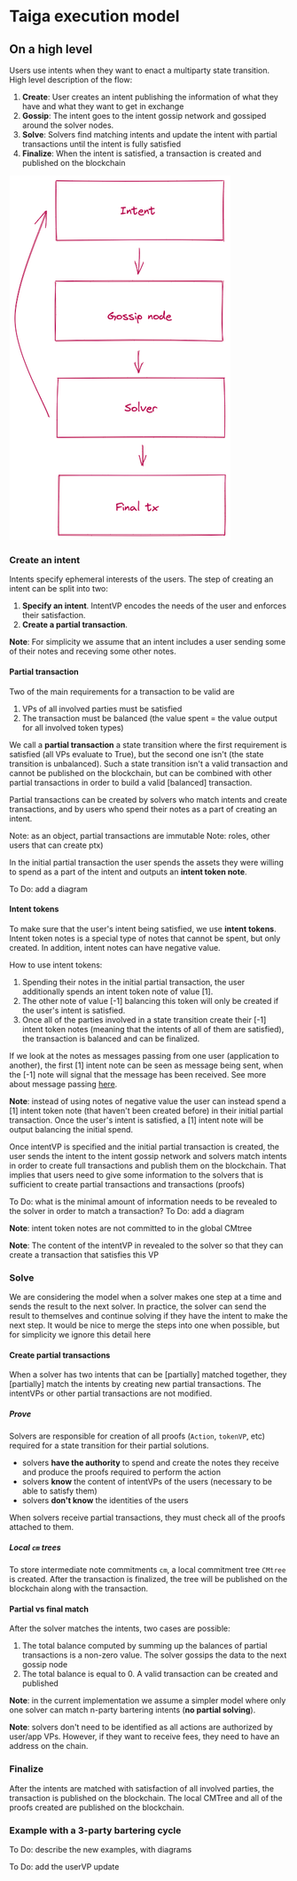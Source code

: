 # Taiga execution model

## On a high level
Users use intents when they want to enact a multiparty state transition. High level description of the flow:
1. **Create**: User creates an intent publishing the information of what they have and what they want to get in exchange
2. **Gossip**: The intent goes to the intent gossip network and gossiped around the solver nodes.
3. **Solve**: Solvers find matching intents and update the intent with partial transactions until the intent is fully satisfied
4. **Finalize**: When the intent is satisfied, a transaction is created and published on the blockchain

![img.png](img/exec_high.png)

### Create an intent

Intents specify ephemeral interests of the users. The step of creating an intent can be split into two:
1. **Specify an intent**. IntentVP encodes the needs of the user and enforces their satisfaction.
2. **Create a partial transaction**. 

**Note**: For simplicity we assume that an intent includes a user sending some of their notes and receving some other notes.

#### Partial transaction

Two of the main requirements for a transaction to be valid are 
1. VPs of all involved parties must be satisfied
2. The transaction must be balanced (the value spent = the value output for all involved token types)

We call a **partial transaction** a state transition where the first requirement is satisfied (all VPs evaluate to True), but the second one isn't (the state transition is unbalanced). Such a state transition isn't a valid transaction and cannot be published on the blockchain, 
but can be combined with other partial transactions in order to build a valid [balanced] transaction. 

Partial transactions can be created by solvers who match intents and create transactions, and by users who spend their notes as a part of creating an intent.

Note: as an object, partial transactions are immutable
Note: roles, other users that can create ptx)

In the initial partial transaction the user spends the assets they were willing to spend as a part of the intent and outputs an **intent token note**.

To Do: add a diagram

#### Intent tokens

To make sure that the user's intent being satisfied, we use **intent tokens**. Intent token notes is a special type of notes that cannot be spent, but only created. In addition, intent notes can have negative value.

How to use intent tokens:
1. Spending their notes in the initial partial transaction, the user additionally spends an intent token note of value [1].
2. The other note of value [-1] balancing this token will only be created if the user's intent is satisfied.
3. Once all of the parties involved in a state transition create their [-1] intent token notes (meaning that the intents of all of them are satisfied), the transaction is balanced and can be finalized.

If we look at the notes as messages passing from one user (application to another), the first [1] intent note can be seen as message being sent, when the [-1] note will signal that the message has been received. See more about message passing [here](./message_passing.md).

**Note**: instead of using notes of negative value the user can instead spend a [1] intent token note (that haven't been created before) in their initial partial transaction. Once the user's intent is satisfied, a [1] intent note will be output balancing the initial spend.


Once intentVP is specified and the initial partial transaction is created, the user sends the intent to the intent gossip network and solvers match intents in order to create full transactions and publish them on the blockchain. That implies that users need to give some information to the solvers that is sufficient to create partial transactions and transactions (proofs)

To Do: what is the minimal amount of information needs to be revealed to the solver in order to match a transaction?
To Do: add a diagram

**Note**: intent token notes are not committed to in the global CMtree

**Note**: The content of the intentVP in revealed to the solver so that they can create a transaction that satisfies this VP

### Solve
We are considering the model when a solver makes one step at a time and sends the result to the next solver. In practice, the solver can send the result to themselves and continue solving if they have the intent to make the next step. It would be nice to merge the steps into one when possible, but for simplicity we ignore this detail here

#### Create partial transactions

When a solver has two intents that can be [partially] matched together, they [partially] match the intents by creating new partial transactions. The intentVPs or other partial transactions are not modified.

##### Prove
Solvers are responsible for creation of all proofs (`Action`, `tokenVP`, etc) required for a state transition for their partial solutions.
- solvers **have the authority** to spend and create the notes they receive and produce the proofs required to perform the action
- solvers **know** the content of intentVPs of the users (necessary to be able to satisfy them)
- solvers **don't know** the identities of the users

When solvers receive partial transactions, they must check all of the proofs attached to them.

##### Local `cm` trees

To store intermediate note commitments `cm`, a local commitment tree `CMtree` is created. After the transaction is finalized, the tree will be published on the blockchain along with the transaction.

#### Partial vs final match

After the solver matches the intents, two cases are possible:
1. The total balance computed by summing up the balances of partial transactions is a non-zero value. The solver gossips the data to the next gossip node
2. The total balance is equal to 0. A valid transaction can be created and published

**Note**: in the current implementation we assume a simpler model where only one solver can match n-party bartering intents (**no partial solving**).

**Note**: solvers don't need to be identified as all actions are authorized by user/app VPs. However, if they want to receive fees, they need to have an address on the chain.

### Finalize

After the intents are matched with satisfaction of all involved parties, the transaction is published on the blockchain. The local CMTree and all of the proofs created are published on the blockchain.

### Example with a 3-party bartering cycle

To Do: describe the new examples, with diagrams

To Do: add the userVP update